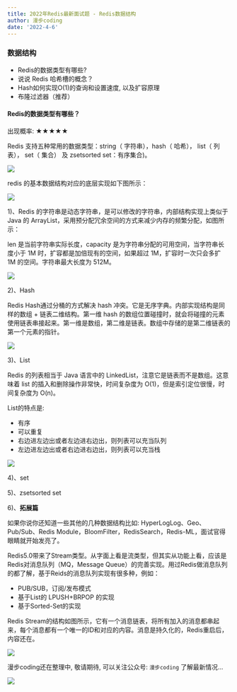 ```yaml
---
title: 2022年Redis最新面试题 - Redis数据结构
author: 漫步coding
date: '2022-4-6'
---
```


### 数据结构

- Redis的数据类型有哪些?
- 说说 Redis 哈希槽的概念？
- Hash如何实现O(1)的查询和设置速度, 以及扩容原理
- 布隆过滤器（推荐）

#### Redis的数据类型有哪些？

出现概率: ★★★★★

Redis 支持五种常用的数据类型：string（ 字符串），hash（ 哈希）， list（ 列表）， set（ 集合） 及 zsetsorted set：有序集合)。

![](https://images.xiaozhuanlan.com/uploads/photo/2022/395d0a03-1f7d-4d6f-911d-7190600a3b10.png)

redis 的基本数据结构对应的底层实现如下图所示：

![](https://images.xiaozhuanlan.com/uploads/photo/2022/6e26ec1d-8d45-4e35-9c6c-09033586309d.png)

1)、Redis 的字符串是动态字符串，是可以修改的字符串，内部结构实现上类似于 Java 的 ArrayList，采用预分配冗余空间的方式来减少内存的频繁分配，如图所示：

len 是当前字符串实际长度，capacity 是为字符串分配的可用空间，当字符串长度小于 1M 时，扩容都是加倍现有的空间，如果超过 1M，扩容时一次只会多扩 1M 的空间。字符串最大长度为 512M。

![](https://images.xiaozhuanlan.com/uploads/photo/2022/5fce194c-eb39-41eb-9f48-474c38f0dc73.png)

2)、Hash

Redis Hash通过分桶的方式解决 hash 冲突。它是无序字典。内部实现结构是同样的数组 + 链表二维结构。第一维 hash 的数组位置碰撞时，就会将碰撞的元素使用链表串接起来。第一维是数组，第二维是链表。数组中存储的是第二维链表的第一个元素的指针。

![](https://images.xiaozhuanlan.com/uploads/photo/2022/3ef784a8-0ce9-42af-bb84-076b6fa09839.png)

3)、List

Redis 的列表相当于 Java 语言中的 LinkedList，注意它是链表而不是数组。这意味着 list 的插入和删除操作非常快，时间复杂度为 O(1)，但是索引定位很慢，时间复杂度为 O(n)。

List的特点是:

- 有序
- 可以重复
- 右边进左边出或者左边进右边出，则列表可以充当队列
- 左边进左边出或者右边进右边出，则列表可以充当栈


![](https://images.xiaozhuanlan.com/uploads/photo/2022/7b545730-f7fc-4a81-a0a8-afc3758f196a.png)

4)、set

5)、zsetsorted set

6)、**拓展篇**

如果你说你还知道一些其他的几种数据结构比如: HyperLogLog、Geo、Pub/Sub、Redis Module，BloomFilter，RedisSearch，Redis-ML，面试官得眼睛就开始发亮了。

Redis5.0带来了Stream类型。从字面上看是流类型，但其实从功能上看，应该是Redis对消息队列（MQ，Message Queue）的完善实现。用过Redis做消息队列的都了解，基于Reids的消息队列实现有很多种，例如：

- PUB/SUB，订阅/发布模式
- 基于List的 LPUSH+BRPOP 的实现
- 基于Sorted-Set的实现

Redis Stream的结构如图所示，它有一个消息链表，将所有加入的消息都串起来，每个消息都有一个唯一的ID和对应的内容。消息是持久化的，Redis重启后，内容还在。

![](https://images.xiaozhuanlan.com/uploads/photo/2022/48a57d0c-934b-4172-9783-3abb6a06b408.png)


漫步coding还在整理中, 敬请期待, 可以关注公众号: `漫步coding` 了解最新情况...


![](https://images.xiaozhuanlan.com/uploads/photo/2022/5cb0c91e-fd83-4a04-8df6-65fb602b3834.png)
